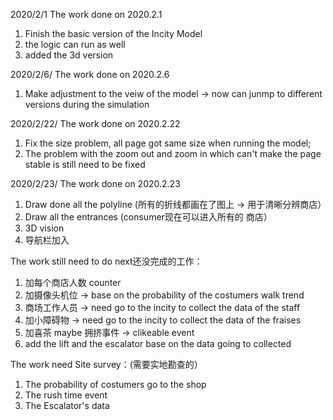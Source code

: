 
2020/2/1
The work done on 2020.2.1
1. Finish the basic version of the Incity Model
2. the logic can run as well
3. added the 3d version 

2020/2/6/
The work done on 2020.2.6
1. Make adjustment to the veiw of the model -> now can junmp to different versions during the simulation

2020/2/22/
The work done on 2020.2.22
1. Fix the size problem, all page got same size when running the model; 
2. The problem with the zoom out and zoom in which can't make the page stable is still need to be fixed

2020/2/23/
The work done on 2020.2.23
1. Draw done all the polyline (所有的折线都画在了图上 -> 用于清晰分辨商店）
2. Draw all the entrances (consumer现在可以进入所有的 商店）
3. 3D vision 
4. 导航栏加入

The work still need to do next还没完成的工作：
1.  加每个商店人数 counter
2. 加摄像头机位 -> base on the probability of the costumers walk trend 
3. 商场工作人员 -> need go to the incity to collect the data of the staff
4. 加小障碍物 -> need go to the incity to collect the data of the fraises
5. 加喜茶 maybe 拥挤事件 -> clikeable event 
6. add the lift and the escalator base on the data going to collected

The work need Site survey：(需要实地勘查的）
1. The probability of costumers go to the shop
2. The rush time event 
3. The Escalator's data

